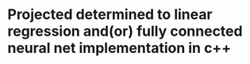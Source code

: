 # Projected determined to linear regression and(or) fully connected neural net implementation in c++
